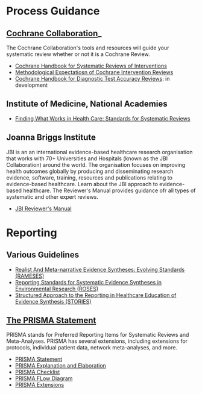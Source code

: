 # Process Guidance 

## [Cochrane Collaboration](https://www.cochrane.org/)_

The Cochrane Collaboration's tools and resources will guide your systematic review whether or not it is a Cochrane Review.

* [Cochrane Handbook for Systematic Reviews of Interventions](http://training.cochrane.org/handbook)
* [Methodological Expectatiosn of Cochrane Intervention Reviews](http://community.cochrane.org/mecir-manual)
* [Cochrane Handbook for Diagnostic Test Accuracy Reviews](https://methods.cochrane.org/sdt/handbook-dta-reviews): in development

## Institute of Medicine, National Academies

* [Finding What Works in Health Care: Standards for Systematic Reviews](https://www.nap.edu/read/13059/chapter/1)


## Joanna Briggs Institute

JBI is an an international evidence-based healthcare research organisation that works with 70+ Universities and Hospitals (known as the JBI Collaboration) around the world. The organisation focuses on improving health outcomes globally by producing and disseminating research evidence, software, training, resources and publications relating to evidence-based healthcare. Learn about the JBI approach to evidence-based healthcare. The Reviewer's Manual provides guidance ofr all types of systematic and other expert reviews.

* [JBI Reviewer's Manual](https://wiki.jbi.global/display/MANUAL/JBI+Manual+for+Evidence+Synthesis)


# Reporting

## Various Guidelines

* [Realist And Meta-narrative Evidence Syntheses: Evolving Standards (RAMESES)](http://www.ramesesproject.org/)
* [Reporting Standards for Systematic Evidence Syntheses in Environmental Research (ROSES)](https://www.roses-reporting.com/)
* [Structured Approach to the Reporting in Healthcare Education of Evidence Synthesis (STORIES)](http://clok.uclan.ac.uk/12077/)


## [The PRISMA Statement](http://www.prisma-statement.org/)

PRISMA stands for Preferred Reporting Items for Systematic Reviews and Meta-Analyses. PRISMA has several extensions, including extensions for protocols, individual patient data, network meta-analyses, and more.

* [PRISMA Statement](http://journals.plos.org/plosmedicine/article?id=10.1371/journal.pmed.1000097)
* [PRISMA Explanation and Elaboration](http://journals.plos.org/plosmedicine/article?id=10.1371/journal.pmed.1000100)
* [PRISMA Checklist](http://www.prisma-statement.org/documents/PRISMA%202009%20checklist.doc)
* [PRISMA FLow Diagram](http://www.prisma-statement.org/documents/PRISMA%202009%20flow%20diagram.doc)
* [PRISMA Extensions](http://www.prisma-statement.org/Extensions/Default.aspx)
